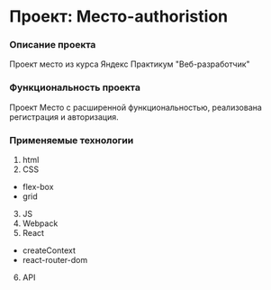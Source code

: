 # Проект: Место-authoristion

### Описание проекта
Проект место из курса Яндекс Практикум "Веб-разработчик"

### Функциональность проекта
Проект Место с расширенной функциональностью, реализована регистрация и авторизация.

### Применяемые технологии
1. html
2. CSS
  - flex-box
  - grid
3. JS
4. Webpack
5. React
  - createContext
  - react-router-dom
6. API

